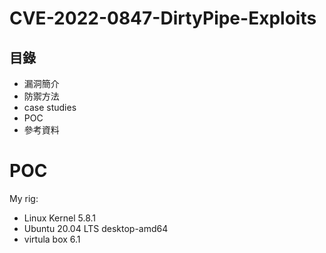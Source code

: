 # CVE-2022-0847-DirtyPipe-Exploits

## 目錄
- 漏洞簡介
- 防禦方法
- case studies
- POC
- 參考資料
# POC
My rig:
* Linux Kernel 5.8.1
* Ubuntu 20.04 LTS desktop-amd64
* virtula box 6.1